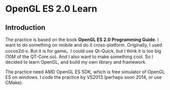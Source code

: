 OpenGL ES 2.0 Learn
===================

Introduction
------------

The practice is based on the book __OpenGL ES 2.0 Programming Guide__. I want
to do something on mobile and do it cross-platform. Originally, I used cocos2d-x.
But it is for game。I could use Qt-Quick, but I think it is too big (10M of
the QT-Core.so). And I also want to make something cool. So I decided to learn
OpenGL, and build my own library and framework.

The practice need AMD OpenGL ES SDK, which is free simulator of OpenGL ES on
windows. I code the practice by VS2013 (perhaps soon 2014, or use CMake).




